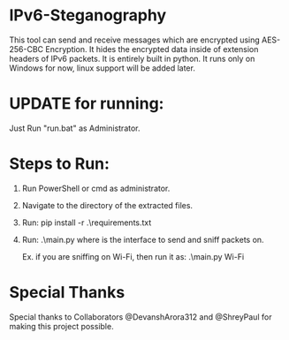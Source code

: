 # IPv6-Steganography
This tool can send and receive messages which are encrypted using AES-256-CBC Encryption. It hides the encrypted data inside of extension headers of IPv6 packets. It is entirely built in python. It runs only on Windows for now, linux support will be added later.

# UPDATE for running:
Just Run "run.bat" as Administrator. 

# Steps to Run:
1. Run PowerShell or cmd as administrator.

2. Navigate to the directory of the extracted files.

3. Run:
	pip install -r .\requirements.txt

4. Run:
	.\main.py <interface>
				where <interface> is the interface to send and sniff packets on.

	Ex. if you are sniffing on Wi-Fi, then run it as: .\main.py Wi-Fi

# Special Thanks
Special thanks to Collaborators @DevanshArora312 and @ShreyPaul for making this project possible.
